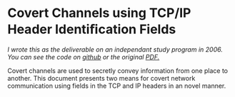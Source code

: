 Covert Channels using TCP/IP Header Identiﬁcation Fields
===============

_I wrote this as the deliverable on an independant study program in 2006.  You can see the code on [github](https://github.com/algrym/covert-channels) or the original [PDF.](docs/covert.pdf)_

Covert channels are used to secretly convey information from one place
to another. This document presents two means for covert network
communication using fields in the TCP and IP headers in an novel manner.
